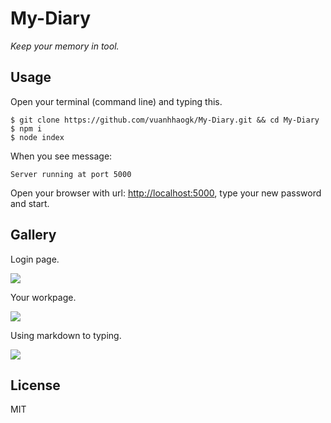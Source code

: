 # My-Diary

_Keep your memory in tool._

## Usage

Open your terminal (command line) and typing this.

```
$ git clone https://github.com/vuanhhaogk/My-Diary.git && cd My-Diary
$ npm i
$ node index
```

When you see message:

```
Server running at port 5000
```

Open your browser with url: [http://localhost:5000](http://localhost:5000), type your new password and start.

## Gallery

Login page.

![](https://media.vuanhhao.me/view/cc35b6903ece9808ae7e6c6779f0ce77)


Your workpage.

![](https://media.vuanhhao.me/view/ac871e7a6cdef4da68c5e0c45bbb16eb)

Using markdown to typing.

![](https://media.vuanhhao.me/view/6b51c2c64c4479bb9885c760a9972f4d)

## License

MIT